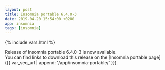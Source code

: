 ```yaml
---
layout: post
title: Insomnia portable 6.4.0-3
date: 2019-04-20 15:54:00 +0200
app: insomnia
tags: [insomnia]
---
```

{% include vars.html %}

Release of Insomnia portable 6.4.0-3 is now available.<br />
You can find links to download this release on the [Insomnia portable page]({{ var_seo_url | append: '/app/insomnia-portable/' }}).